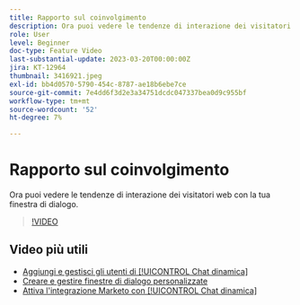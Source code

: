 ```yaml
---
title: Rapporto sul coinvolgimento
description: Ora puoi vedere le tendenze di interazione dei visitatori web con la tua finestra di dialogo.
role: User
level: Beginner
doc-type: Feature Video
last-substantial-update: 2023-03-20T00:00:00Z
jira: KT-12964
thumbnail: 3416921.jpeg
exl-id: bb4d0570-5790-454c-8787-ae18b6ebe7ce
source-git-commit: 7e4dd6f3d2e3a34751dcdc047337bea0d9c955bf
workflow-type: tm+mt
source-wordcount: '52'
ht-degree: 7%

---
```


# Rapporto sul coinvolgimento

Ora puoi vedere le tendenze di interazione dei visitatori web con la tua finestra di dialogo.

>[!VIDEO](https://video.tv.adobe.com/v/3416921/?quality=12&learn=on)

## Video più utili

* [Aggiungi e gestisci gli utenti di [!UICONTROL Chat dinamica] ](user-management.md)
* [Creare e gestire finestre di dialogo personalizzate](dialogue-management.md)
* [Attiva l&#39;integrazione Marketo con [!UICONTROL Chat dinamica] ](marketo-integration.md)
